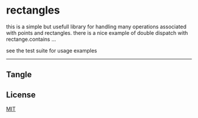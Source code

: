 rectangles
========

this is a simple but usefull library for handling many operations associated with points and rectangles.
there is a nice example of double dispatch with rectange.contains ...

see the test suite for usage examples

-----
Tangle 
-----


## License

[MIT](http://opensource.org/licenses/MIT)

